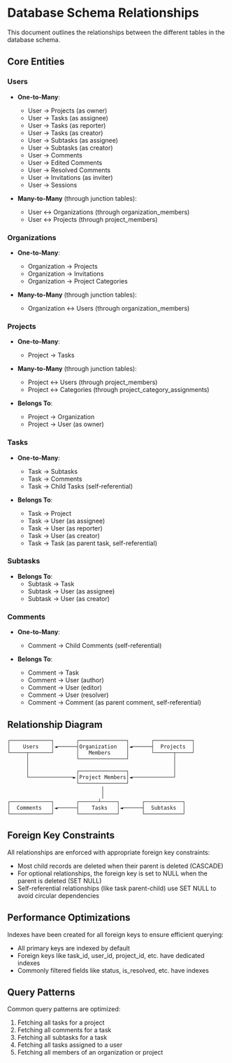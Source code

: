 # Database Schema Relationships

This document outlines the relationships between the different tables in the database schema.

## Core Entities

### Users

- **One-to-Many**:
  - User → Projects (as owner)
  - User → Tasks (as assignee)
  - User → Tasks (as reporter)
  - User → Tasks (as creator)
  - User → Subtasks (as assignee)
  - User → Subtasks (as creator)
  - User → Comments
  - User → Edited Comments
  - User → Resolved Comments
  - User → Invitations (as inviter)
  - User → Sessions

- **Many-to-Many** (through junction tables):
  - User ↔ Organizations (through organization_members)
  - User ↔ Projects (through project_members)

### Organizations

- **One-to-Many**:
  - Organization → Projects
  - Organization → Invitations
  - Organization → Project Categories

- **Many-to-Many** (through junction tables):
  - Organization ↔ Users (through organization_members)

### Projects

- **One-to-Many**:
  - Project → Tasks

- **Many-to-Many** (through junction tables):
  - Project ↔ Users (through project_members)
  - Project ↔ Categories (through project_category_assignments)

- **Belongs To**:
  - Project → Organization
  - Project → User (as owner)

### Tasks

- **One-to-Many**:
  - Task → Subtasks
  - Task → Comments
  - Task → Child Tasks (self-referential)

- **Belongs To**:
  - Task → Project
  - Task → User (as assignee)
  - Task → User (as reporter)
  - Task → User (as creator)
  - Task → Task (as parent task, self-referential)

### Subtasks

- **Belongs To**:
  - Subtask → Task
  - Subtask → User (as assignee)
  - Subtask → User (as creator)

### Comments

- **One-to-Many**:
  - Comment → Child Comments (self-referential)

- **Belongs To**:
  - Comment → Task
  - Comment → User (author)
  - Comment → User (editor)
  - Comment → User (resolver)
  - Comment → Comment (as parent comment, self-referential)

## Relationship Diagram

```
┌─────────────┐       ┌───────────────┐       ┌────────────┐
│    Users    │◄──────┤Organization   │◄──────┤  Projects  │
└─────┬───────┘       │   Members     │       └──────┬─────┘
      │               └───────────────┘              │
      │                                              │
      │               ┌───────────────┐              │
      └──────────────►│Project Members│◄─────────────┘
                      └───────────────┘
                              │
                              │
┌─────────────┐       ┌──────┴─────┐       ┌────────────┐
│  Comments   │◄──────┤    Tasks   │◄──────┤  Subtasks  │
└─────────────┘       └────────────┘       └────────────┘
```

## Foreign Key Constraints

All relationships are enforced with appropriate foreign key constraints:

- Most child records are deleted when their parent is deleted (CASCADE)
- For optional relationships, the foreign key is set to NULL when the parent is deleted (SET NULL)
- Self-referential relationships (like task parent-child) use SET NULL to avoid circular dependencies

## Performance Optimizations

Indexes have been created for all foreign keys to ensure efficient querying:

- All primary keys are indexed by default
- Foreign keys like task_id, user_id, project_id, etc. have dedicated indexes
- Commonly filtered fields like status, is_resolved, etc. have indexes

## Query Patterns

Common query patterns are optimized:

1. Fetching all tasks for a project
2. Fetching all comments for a task
3. Fetching all subtasks for a task
4. Fetching all tasks assigned to a user
5. Fetching all members of an organization or project 